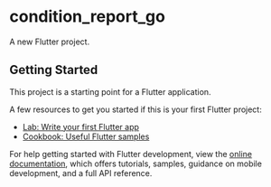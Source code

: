 # condition_report_go

A new Flutter project.

## Getting Started

This project is a starting point for a Flutter application.

A few resources to get you started if this is your first Flutter project:

- [Lab: Write your first Flutter app](https://docs.flutter.dev/get-started/codelab)
- [Cookbook: Useful Flutter samples](https://docs.flutter.dev/cookbook)

For help getting started with Flutter development, view the
[online documentation](https://docs.flutter.dev/), which offers tutorials,
samples, guidance on mobile development, and a full API reference.

<!-- Platform  Firebase App Id
web       1:382464457642:web:cb711f0aa01e7d71ac49d3
android   1:382464457642:android:f9bc32cfce1aa6caac49d3
windows   1:382464457642:web:71a9caf6b653049aac49d3 -->

<!-- https://condition-report-go-92d23.firebaseapp.com/__/auth/handler -->